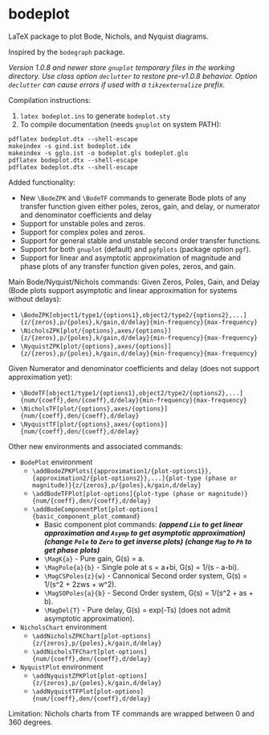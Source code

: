 # bodeplot
LaTeX package to plot Bode, Nichols, and Nyquist diagrams.

Inspired by the `bodegraph` package.

*Version 1.0.8 and newer store `gnuplot` temporary files in the working directory. Use class option `declutter` to restore pre-v1.0.8 behavior. Option `declutter` can cause errors if used with a `tikzexternalize` prefix.*

Compilation instructions:
1) `latex bodeplot.ins` to generate `bodeplot.sty`
2) To compile documentation (needs `gnuplot` on system PATH):
```
pdflatex bodeplot.dtx --shell-escape
makeindex -s gind.ist bodeplot.idx
makeindex -s gglo.ist -o bodeplot.gls bodeplot.glo
pdflatex bodeplot.dtx --shell-escape
pdflatex bodeplot.dtx --shell-escape
```
Added functionality:
 - New `\BodeZPK` and `\BodeTF` commands to generate Bode plots of any transfer function given either poles, zeros, gain, and delay, or numerator and denominator coefficients and delay
 - Support for unstable poles and zeros.
 - Support for complex poles and zeros.
 - Support for general stable and unstable second order transfer functions.
 - Support for both `gnuplot` (default) and `pgfplots` (package option `pgf`).
 - Support for linear and asymptotic approximation of magnitude and phase plots of any transfer function given poles, zeros, and gain.

Main Bode/Nyquist/Nichols commands:
Given Zeros, Poles, Gain, and Delay (Bode plots support asymptotic and linear approximation for systems without delays):
 - `\BodeZPK[object1/type1/{options1},object2/type2/{options2},...]{z/{zeros},p/{poles},k/gain,d/delay}{min-frequency}{max-frequency}`
 - `\NicholsZPK[plot/{options},axes/{options}]{z/{zeros},p/{poles},k/gain,d/delay}{min-frequency}{max-frequency}`
 - `\NyquistZPK[plot/{options},axes/{options}]{z/{zeros},p/{poles},k/gain,d/delay}{min-frequency}{max-frequency}`

Given Numerator and denominator coefficients and delay (does not support approximation yet):
 - `\BodeTF[object1/type1/{options1},object2/type2/{options2},...]{num/{coeff},den/{coeff},d/delay}{min-frequency}{max-frequency}`
 - `\NicholsTF[plot/{options},axes/{options}]{num/{coeff},den/{coeff},d/delay}`
 - `\NyquistTF[plot/{options},axes/{options}]{num/{coeff},den/{coeff},d/delay}`
 
Other new environments and associated commands:
 - `BodePlot` environment
    - `\addBodeZPKPlots[{approximation1/{plot-options1}},{approximation2/{plot-options2}},...]{plot-type (phase or magnitude)}{z/{zeros},p/{poles},k/gain,d/delay}`
    - `\addBodeTFPlot[plot-options]{plot-type (phase or magnitude)}{num/{coeff},den/{coeff},d/delay}`
    - `\addBodeComponentPlot[plot-options]{basic_component_plot_command}`
      - Basic component plot commands: ***(append `Lin` to get linear approximation and `Asymp` to get asymptotic approximation)*** ***(change `Pole` to `Zero` to get inverse plots)*** ***(change `Mag` to `Ph` to get phase plots)***
      - `\MagK{a}` - Pure gain, G(s) = a.
      - `\MagPole{a}{b}` - Single pole at s = a+bi, G(s) = 1/(s - a-bi).
      - `\MagCSPoles{z}{w}` - Cannonical Second order system, G(s) = 1/(s^2 + 2zws + w^2).
      - `\MagSOPoles{a}{b}` - Second Order system, G(s) = 1/(s^2 + as + b).
      - `\MagDel{T}` - Pure delay, G(s) = exp(-Ts) (does not admit asymptotic approximation).
 - `NicholsChart` environment
    - `\addNicholsZPKChart[plot-options]{z/{zeros},p/{poles},k/gain,d/delay}`
    - `\addNicholsTFChart[plot-options]{num/{coeff},den/{coeff},d/delay}`
 - `NyquistPlot` environment
    - `\addNyquistZPKPlot[plot-options]{z/{zeros},p/{poles},k/gain,d/delay}`
    - `\addNyquistTFPlot[plot-options]{num/{coeff},den/{coeff},d/delay}`

Limitation: Nichols charts from TF commands are wrapped between 0 and 360 degrees.
